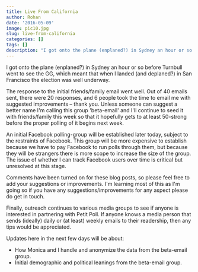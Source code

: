 ```yaml
---
title: Live From California
author: Rohan
date: '2016-05-09'
image: pic10.jpg
slug: live-from-california
categories: []
tags: []
description: "I got onto the plane (enplaned?) in Sydney an hour or so before Turnbull went to see the GG, which meant that when I landed (and deplaned?) in San Francisco the election was well underway."
---
```

I got onto the plane (enplaned?) in Sydney an hour or so before Turnbull went to see the GG, which meant that when I landed (and deplaned?) in San Francisco the election was well underway.

The response to the initial friends/family email went well. Out of 40 emails sent, there were 20 responses, and 6 people took the time to email me with suggested improvements – thank you. Unless someone can suggest a better name I'm calling this group 'beta-email' and I'll continue to seed it with friends/family this week so that it hopefully gets to at least 50-strong before the proper polling of it begins next week.

An initial Facebook polling-group will be established later today, subject to the restraints of Facebook. This group will be more expensive to establish because we have to pay Facebook to run polls through them, but because they will be strangers there is more scope to increase the size of the group. The issue of whether I can track Facebook users over time is critical but unresolved at this stage.

Comments have been turned on for these blog posts, so please feel free to add your suggestions or improvements. I'm learning most of this as I'm going so if you have any suggestions/improvements for any aspect please do get in touch.

Finally, outreach continues to various media groups to see if anyone is interested in partnering with Petit Poll. If anyone knows a media person that sends (ideally) daily or (at least) weekly emails to their readership, then any tips would be appreciated.

Updates here in the next few days will be about:

- How Monica and I handle and anonymize the data from the beta-email group.
- Initial demographic and political leanings from the beta-email group.
